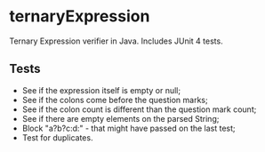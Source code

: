 ternaryExpression
=================

Ternary Expression verifier in Java. Includes JUnit 4 tests.

Tests
-----

- See if the expression itself is empty or null;
- See if the colons come before the question marks;
- See if the colon count is different than the question mark count;
- See if there are empty elements on the parsed String;
- Block "a?b?c:d:" - that might have passed on the last test;
- Test for duplicates.
